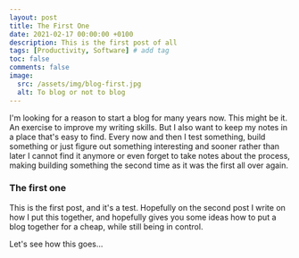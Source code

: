 ```yaml
---
layout: post
title: The First One
date: 2021-02-17 00:00:00 +0100
description: This is the first post of all
tags: [Productivity, Software] # add tag
toc: false
comments: false
image:
  src: /assets/img/blog-first.jpg
  alt: To blog or not to blog
---
```


I'm looking for a reason to start a blog for many years now. This might be it. An exercise to improve my writing skills. But I also want to keep my notes in a place that's easy to find. Every now and then I test something, build something or just figure out something interesting and sooner rather than later I cannot find it anymore or even forget to take notes about the process, making building something the second time as it was the first all over again.

### The first one

This is the first post, and it's a test. Hopefully on the second post I write on how I put this together, and hopefully gives you some ideas how to put a blog together for a cheap, while still being in control.

Let's see how this goes...
